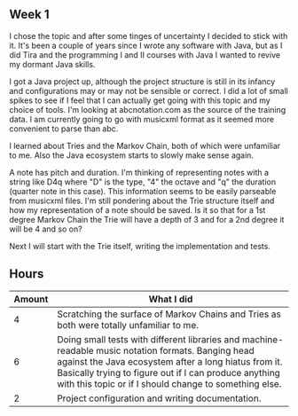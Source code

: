 ## Week 1

I chose the topic and after some tinges of uncertainty I decided to stick with it. It's been a couple of years since I wrote any software with Java, but as I did Tira and the programming I and II courses with Java I wanted to revive my dormant Java skills.

I got a Java project up, although the project structure is still in its infancy and configurations may or may not be sensible or correct. I did a lot of small spikes to see if I feel that I can actually get going with this topic and my choice of tools. I'm looking at abcnotation.com as the source of the training data. I am currently going to go with musicxml format as it seemed more convenient to parse than abc.

I learned about Tries and the Markov Chain, both of which were unfamiliar to me. Also the Java ecosystem starts to slowly make sense again.

A note has pitch and duration. I'm thinking of representing notes with a string like D4q where "D" is the type, "4" the octave and "q" the duration (quarter note in this case). This information seems to be easily parseable from musicxml files. I'm still pondering about the Trie structure itself and how my representation of a note should be saved. Is it so that for a 1st degree Markov Chain the Trie will have a depth of 3 and for a 2nd degree it will be 4 and so on?

Next I will start with the Trie itself, writing the implementation and tests.

## Hours

|Amount|What I did|
|-|-|
|4|Scratching the surface of Markov Chains and Tries as both were totally unfamiliar to me.|
|6|Doing small tests with different libraries and machine-readable music notation formats. Banging head against the Java ecosystem after a long hiatus from it. Basically trying to figure out if I can produce anything with this topic or if I should change to something else.|
|2|Project configuration and writing documentation.|